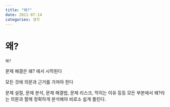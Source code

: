 ```yaml
---
title: "왜?"
date: 2021-07-14
categories: 생각
---
```


# 왜?

    왜?

문제 해결은 왜? 에서 시작된다

모든 것에 의문과 근거를 가져야 한다

문제 설절, 문제 분석, 문제 해결법, 문제 리스크, 막히는 이유 등등 모든 부분에서 왜?라는 의문과 함께 정확하게 분석해야 비로소 쉽게 풀린다.
